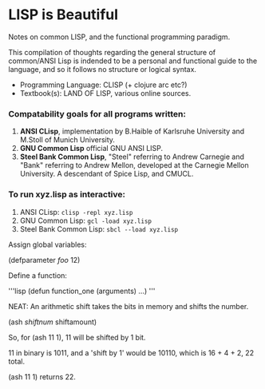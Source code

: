 # LISP is Beautiful
Notes on common LISP, and the functional programming paradigm.

This compilation of thoughts regarding the general structure of common/ANSI Lisp is indended to be a personal and functional guide to the language, and so it follows no structure or logical syntax. 

* Programming Language: CLISP (+ clojure arc etc?)
* Textbook(s): LAND OF LISP, various online sources.

### Compatability goals for all programs written:
1. **ANSI CLisp**, implementation by B.Haible of Karlsruhe University and M.Stoll of Munich University.
2. **GNU Common Lisp** official GNU ANSI LISP. 
3. **Steel Bank Common Lisp**, "Steel" referring to Andrew Carnegie and "Bank" referring to Andrew Mellon, developed at the Carnegie Mellon University. A descendant of Spice Lisp, and CMUCL.

### To run xyz.lisp as interactive:
1. ANSI CLisp: `clisp -repl xyz.lisp`
2. GNU Common Lisp: `gcl -load xyz.lisp`
3. Steel Bank Common Lisp: `sbcl --load xyz.lisp`

Assign global variables:

(defparameter *foo* 12)


Define a function:

'''lisp
(defun function_one (arguments)
  ...)
'''


NEAT: An arithmetic shift takes the bits in memory and shifts the number.

(ash *shiftnum* shiftamount)

So, for (ash 11 1), 11 will be shifted by 1 bit.

11 in binary is 1011, and a 'shift by 1' would be 10110, which is 16 + 4 + 2, 22 total.

(ash 11 1) returns 22.


